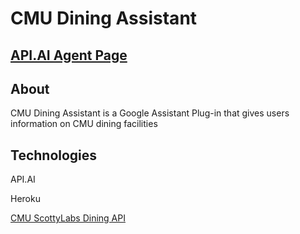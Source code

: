# CMU Dining Assistant

## [API.AI Agent Page](https://bot.api.ai/1ce78664-1002-4968-8819-1fdfabdc6749)

## About
CMU Dining Assistant is a Google Assistant Plug-in that gives users information on CMU dining facilities

## Technologies
API.AI

Heroku

[CMU ScottyLabs Dining API](https://scottylabs.org/dining-api/)

